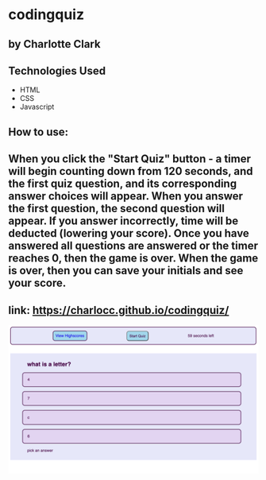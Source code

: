 # codingquiz

## by Charlotte Clark


## Technologies Used

* HTML
* CSS
* Javascript

## How to use:

When you click the "Start Quiz" button - a timer will begin counting down from 120 seconds, and the first quiz question, and its corresponding answer choices will appear. 
When you answer the first question, the second question will appear. 
If you answer incorrectly, time will be deducted (lowering your score). 
Once you have answered all questions are answered or the timer reaches 0, then the game is over. 
When the game is over, then you can save your initials and see your score.
---
link: https://charlocc.github.io/codingquiz/
---
![alt text](./screenshot.png)





